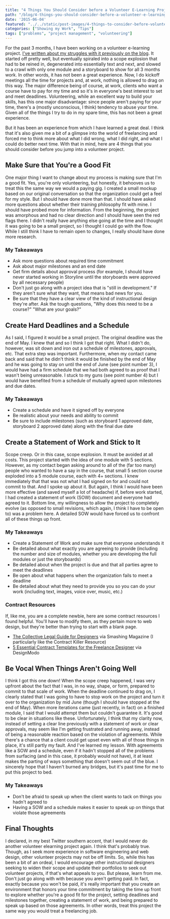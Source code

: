 ```yaml
---
title: "4 Things You Should Consider before a Volunteer E-Learning Project"
path: "/blog/4-things-you-should-consider-before-a-volunteer-e-learning-project"
date: '2015-06-04'
featured: "../../static/post-images/4-things-to-consider-before-volunteer-projects.png"
categories: ["Showing my Work", "Tips"]
tags: ["problems", "project management", "volunteering"]
---
```


For the past 3 months, I have been working on a volunteer e-learning project. [I've written about my struggles with it previously on the blog](/blog/instructional-design-battlefield-information-vs-instructional-design/). It started off pretty well, but eventually spiraled into a scope explosion that had to be reined in, degenerated into essentially text and next, and slowed to a crawl with only one module and a storyboard to show for all 3 months work. In other words, it has not been a great experience. Now, I do kickoff meetings all the time for projects and, at work, nothing is allowed to drag on this way. The major difference being of course, at work, clients who want a course have to pay for my time and so it's in everyone's best interest to set and meet deadlines. Volunteering, while an excellent way to build your skills, has this one major disadvantage: since people aren't paying for your time, there's a (mostly unconscious, I think) tendency to abuse your time. Given all of the things I try to do in my spare time, this has not been a great experience.

But it has been an experience from which I have learned a great deal. I think that it's also given me a bit of a glimpse into the world of freelancing and forced me to think more about what I did wrong, what I did right, and what I could do better next time. With that in mind, here are 4 things that you should consider before you jump into a volunteer project.

## Make Sure that You're a Good Fit

One major thing I want to change about my process is making sure that I'm a good fit. Yes, you're only volunteering, but honestly, it behooves us to treat this the same way we would a paying gig. I created a small mockup based on our original conversation so that the organization could get a feel for my style. But I should have done more than that. I should have asked more questions about whether their training philosophy fit with mine. I should have probed more for information. From the beginning, the project was amorphous and had no clear direction and I should have seen the red flags there. I didn't really have anything else going at the time and I thought it was going to be a small project, so I thought I could go with the flow. While I still think I have to remain open to changes, I really should have done more research.

### My Takeaways

*   Ask more questions about required time commitment
*   Ask about major milestones and an end date
*   Get firm details about approval process (for example, I should have never started working in Storyline until the storyboards were approved by all necessary people)
*   Don't just go along with a project idea that is "still in development." If they aren't sure what they want, that means bad news for you.
*   Be sure that they have a clear view of the kind of instructional design they're after. Ask the tough questions, "Why does this need to be a course?" "What are your goals?"

## Create Hard Deadlines and a Schedule

As I said, I figured it would be a small project. The original deadline was the end of May. I knew that and so I think I got that right. What I didn't do, however, was sit down and iron out a schedule of milestones, approvals, etc. That extra step was important. Furthermore, when my contact came back and said that he didn't think it would be finished by the end of May and he was going to stay on until the end of June (see point number 3), I would have had a firm schedule that we had both agreed to as proof that I wasn't being unreasonable. I stuck to my guns (see point number 4) but I would have benefited from a schedule of mutually agreed upon milestones and due dates.

### My Takeaways

*   Create a schedule and have it signed off by everyone
*   Be realistic about your needs and ability to commit
*   Be sure to include milestones (such as storyboard 1 approved date, storyboard 2 approved date) along with the final due date

## Create a Statement of Work and Stick to It

Scope creep. Or in this case, scope explosion. It must be avoided at all costs. This project started with the idea of one module with 5 sections. However, as my contact began asking around to all of the (far too many) people who wanted to have a say in the course, that small 5 section course exploded into a 5 module course, each with 4+ sections. I knew immediately that that was not what I had signed on for and could not commit to that. And I spoke up about it. But again, I think I would have been more effective (and saved myself a lot of headache) if, before work started, I had created a statement of work (SOW) document and everyone had agreed to it. Bottom line, my willingness to allow the project to completely evolve (as opposed to small revisions, which again, I think I have to be open to) was a problem here. A detailed SOW would have forced us to confront all of these things up front.

### My Takeaways

*   Create a Statement of Work and make sure that everyone understands it
*   Be detailed about what exactly you are agreeing to provide (including the number and size of modules, whether you are developing the full modules or just the storyboards)
*   Be detailed about when the project is due and that all parties agree to meet the deadlines
*   Be open about what happens when the organization fails to meet a deadline
*   Be detailed about what they need to provide you so you can do your work (including text, images, voice over, music, etc.)

### Contract Resources

If, like me, you are a complete newbie, here are some contract resources I found helpful. You'll have to modify them, as they pertain more to web design, but they're better than trying to start with a blank page.

*   [The Collective Legal Guide for Designers](http://www.smashingmagazine.com/2013/04/03/legal-guide-contract-samples-for-designers/) via Smashing Magazine (I particularly like the Contract Killer Resource)
*   [5 Essential Contract Templates for the Freelance Designer](http://designmodo.com/contract-templates-freelance-designer/) via DesignModo

## Be Vocal When Things Aren't Going Well

I think I got this one down! When the scope creep happened, I was very upfront about the fact that I was, in no way, shape, or form, prepared to commit to that scale of work. When the deadline continued to drag on, I clearly stated that I was going to have to stop work on the project and turn it over to the organization by mid June (though I should have stopped at the end of May). When more iterations came (just recently, in fact) on a finished module, I said that I would attempt them but couldn't guarantee it. It's good to be clear in situations like these. Unfortunately, I think that my clarity now, instead of setting a clear line previously with a statement of work or clear approvals, may seem like I'm getting frustrated and running away, instead of being a reasonable reaction based on the violation of agreements. While there's a chance that a client could get upset even with all of those things in place, it's still partly my fault. And I've learned my lesson. With agreements like a SOW and a schedule, even if it hadn't stopped all of the problems from surfacing (and in this case, it probably would not have), it at least makes the parting of ways something that doesn't seem out of the blue. I sincerely hope that I haven't burned any bridges, but it's past time for me to put this project to bed.

### My Takeaways

*   Don't be afraid to speak up when the client wants to tack on things you hadn't agreed to
*   Having a SOW and a schedule makes it easier to speak up on things that violate those agreements

## Final Thoughts

I declared, in my best Twitter southern accent, that I would never do another volunteer elearning project again. I think that's probably true. Though, as I seek more experience in software engineering and web design, other volunteer projects may not be off limits. So, while this has been a bit of an ordeal, I would encourage other instructional designers seeking to widen their scope and update their portfolios to seek out volunteer projects, if that's what appeals to you. But please, learn from me. Don't just go along with with because you aren't getting paid. In fact, exactly because you won't be paid, it's really important that you create an environment that honors your time commitment by taking the time up front to explore whether you're a good fit for the project, setting deadlines and milestones together, creating a statement of work, and being prepared to speak up based on those agreements. In other words, treat this project the same way you would treat a freelancing job.
